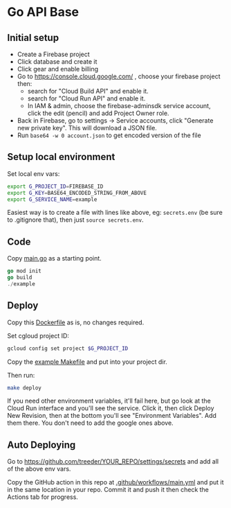 # Go API Base

## Initial setup

* Create a Firebase project
* Click database and create it
* Click gear and enable billing
* Go to https://console.cloud.google.com/ , choose your firebase project then:
  * search for "Cloud Build API" and enable it.
  * search for "Cloud Run API" and enable it.
  * In IAM & admin, choose the firebase-adminsdk service account, click the edit (pencil) and add Project Owner role.
* Back in Firebase, go to settings -> Service accounts, click "Generate new private key". This will download a JSON file. 
* Run `base64 -w 0 account.json` to get encoded version of the file

## Setup local environment

Set local env vars:

```sh
export G_PROJECT_ID=FIREBASE_ID
export G_KEY=BASE64_ENCODED_STRING_FROM_ABOVE
export G_SERVICE_NAME=example
```

Easiest way is to create a file with lines like above, eg: `secrets.env` (be sure to .gitignore that), then 
just `source secrets.env`. 

## Code

Copy [main.go](example/main.go) as a starting point.

```go
go mod init
go build
./example
```

## Deploy

Copy this [Dockerfile](example/Dockerfile) as is, no changes required.

Set cgloud project ID:

```sh
gcloud config set project $G_PROJECT_ID
```

Copy the [example Makefile](example/Makefile) and put into your project dir.

Then run:

```sh
make deploy
```

If you need other environment variables, it'll fail here, but go look at the Cloud Run interface and you'll see the service. Click it, then click Deploy New Revision, then at the bottom you'll see "Environment Variables". Add them there. You don't need to add the google ones above. 

## Auto Deploying

Go to https://github.com/treeder/YOUR_REPO/settings/secrets and add all of the above env vars.

Copy the GitHub action in this repo at [.github/workflows/main.yml](.github/worksflows/main.yml) and put
it in the same location in your repo. Commit it and push it then check the Actions tab for progress.
